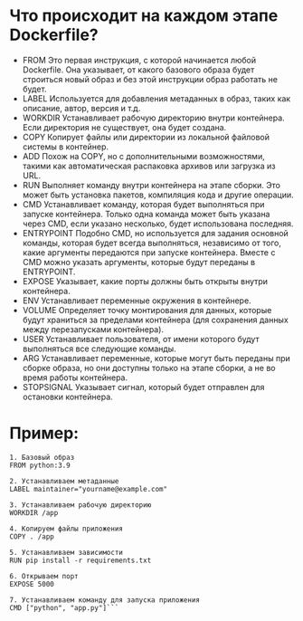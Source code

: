 # Что происходит на каждом этапе Dockerfile?

- FROM Это первая инструкция, с которой начинается любой Dockerfile. Она указывает, от какого базового образа будет строиться новый образ и без этой инструкции образ работать не будет.
- LABEL Используется для добавления метаданных в образ, таких как описание, автор, версия и т.д.
- WORKDIR Устанавливает рабочую директорию внутри контейнера. Если директория не существует, она будет создана.
- COPY Копирует файлы или директории из локальной файловой системы в контейнер.
- ADD Похож на COPY, но с дополнительными возможностями, такими как автоматическая распаковка архивов или загрузка из URL.
- RUN Выполняет команду внутри контейнера на этапе сборки. Это может быть установка пакетов, компиляция кода и другие операции.
- CMD Устанавливает команду, которая будет выполняться при запуске контейнера. Только одна команда может быть указана через CMD, если указано несколько, будет использована последняя.
- ENTRYPOINT Подобно CMD, но используется для задания основной команды, которая будет всегда выполняться, независимо от того, какие аргументы передаются при запуске контейнера. Вместе с CMD можно указать аргументы, которые будут переданы в ENTRYPOINT.
- EXPOSE Указывает, какие порты должны быть открыты внутри контейнера.
- ENV Устанавливает переменные окружения в контейнере.
- VOLUME Определяет точку монтирования для данных, которые будут храниться за пределами контейнера (для сохранения данных между перезапусками контейнера).
- USER Устанавливает пользователя, от имени которого будут выполняться все следующие команды.
- ARG Устанавливает переменные, которые могут быть переданы при сборке образа, но они доступны только на этапе сборки, а не во время работы контейнера.
- STOPSIGNAL Указывает сигнал, который будет отправлен для остановки контейнера.


# Пример:
```
1. Базовый образ
FROM python:3.9

2. Устанавливаем метаданные
LABEL maintainer="yourname@example.com"

3. Устанавливаем рабочую директорию
WORKDIR /app

4. Копируем файлы приложения
COPY . /app

5. Устанавливаем зависимости
RUN pip install -r requirements.txt

6. Открываем порт
EXPOSE 5000

7. Устанавливаем команду для запуска приложения
CMD ["python", "app.py"]```
